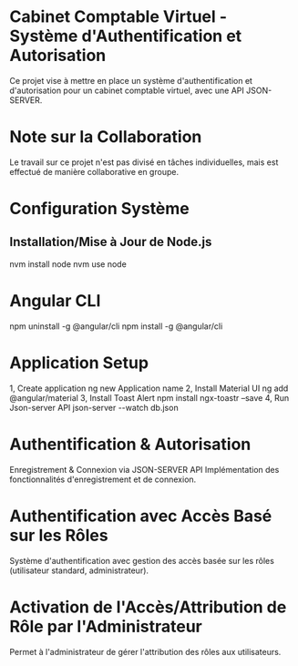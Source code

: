 # Cabinet Comptable Virtuel - Système d'Authentification et Autorisation
Ce projet vise à mettre en place un système d'authentification et d'autorisation pour un cabinet comptable virtuel, avec une API JSON-SERVER.

# Note sur la Collaboration

 Le travail sur ce projet n'est pas divisé en tâches individuelles, mais est effectué de manière collaborative en groupe.

# Configuration Système

## Installation/Mise à Jour de Node.js
nvm install node
nvm use node

# Angular CLI
npm uninstall -g @angular/cli
npm install -g @angular/cli

# Application Setup
1, Create application ng new Application name
2, Install Material UI ng add @angular/material
3, Install Toast Alert npm install ngx-toastr –save
4, Run Json-server API json-server --watch db.json

# Authentification & Autorisation
Enregistrement & Connexion via JSON-SERVER API
Implémentation des fonctionnalités d'enregistrement et de connexion.

# Authentification avec Accès Basé sur les Rôles
Système d'authentification avec gestion des accès basée sur les rôles (utilisateur standard, administrateur).

# Activation de l'Accès/Attribution de Rôle par l'Administrateur
Permet à l'administrateur de gérer l'attribution des rôles aux utilisateurs.